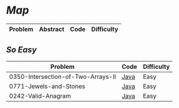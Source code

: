 # *Map*

|Problem|Abstract|Code|Difficulty|
| --- | --- | --- | --- |

## *So Easy*
|Problem|Code|Difficulty|
| --- | --- | --- |
|0350-Intersection-of-Two-Arrays-II|[Java](LeetCode/Java/0350-Intersection-of-Two-Arrays-II/src)|Easy|
|0771-Jewels-and-Stones|[Java](LeetCode/Java/0771-Jewels-and-Stones/src)|Easy|
|0242-Valid-Anagram|[Java](LeetCode/Java/0242-Valid-Anagram/src)|Easy|